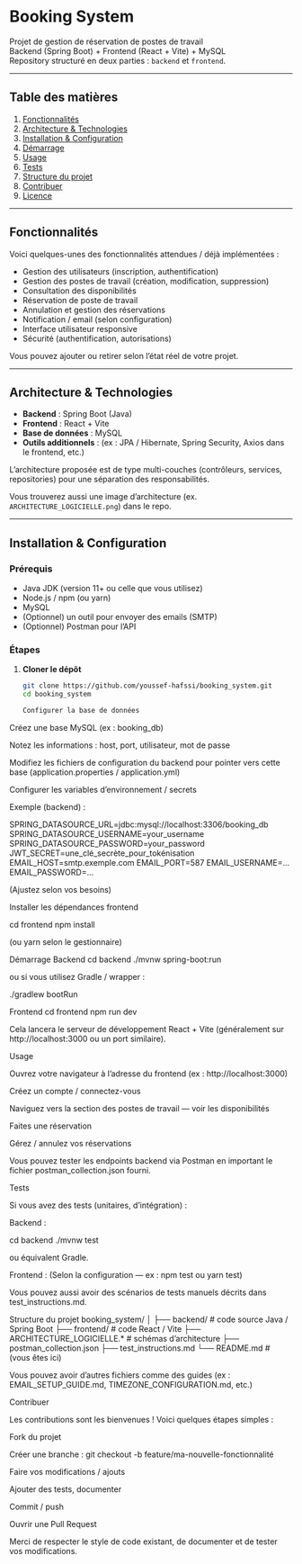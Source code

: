 # Booking System

Projet de gestion de réservation de postes de travail  
Backend (Spring Boot) + Frontend (React + Vite) + MySQL  
Repository structuré en deux parties : `backend` et `frontend`.  

---

## Table des matières

1. [Fonctionnalités](#fonctionnalités)  
2. [Architecture & Technologies](#architecture--technologies)  
3. [Installation & Configuration](#installation--configuration)  
4. [Démarrage](#démarrage)  
5. [Usage](#usage)  
6. [Tests](#tests)  
7. [Structure du projet](#structure-du-projet)  
8. [Contribuer](#contribuer)  
9. [Licence](#licence)  

---

## Fonctionnalités

Voici quelques-unes des fonctionnalités attendues / déjà implémentées :

- Gestion des utilisateurs (inscription, authentification)  
- Gestion des postes de travail (création, modification, suppression)  
- Consultation des disponibilités  
- Réservation de poste de travail  
- Annulation et gestion des réservations  
- Notification / email (selon configuration)  
- Interface utilisateur responsive  
- Sécurité (authentification, autorisations)  

Vous pouvez ajouter ou retirer selon l’état réel de votre projet.

---

## Architecture & Technologies

- **Backend** : Spring Boot (Java)  
- **Frontend** : React + Vite  
- **Base de données** : MySQL  
- **Outils additionnels** : (ex : JPA / Hibernate, Spring Security, Axios dans le frontend, etc.)  

L’architecture proposée est de type multi-couches (contrôleurs, services, repositories) pour une séparation des responsabilités.

Vous trouverez aussi une image d’architecture (ex. `ARCHITECTURE_LOGICIELLE.png`) dans le repo.

---

## Installation & Configuration

### Prérequis

- Java JDK (version 11+ ou celle que vous utilisez)  
- Node.js / npm (ou yarn)  
- MySQL  
- (Optionnel) un outil pour envoyer des emails (SMTP)  
- (Optionnel) Postman pour l’API  

### Étapes

1. **Cloner le dépôt**

   ```bash
   git clone https://github.com/youssef-hafssi/booking_system.git
   cd booking_system

   Configurer la base de données

Créez une base MySQL (ex : booking_db)

Notez les informations : host, port, utilisateur, mot de passe

Modifiez les fichiers de configuration du backend pour pointer vers cette base (application.properties / application.yml)

Configurer les variables d’environnement / secrets

Exemple (backend) :

SPRING_DATASOURCE_URL=jdbc:mysql://localhost:3306/booking_db
SPRING_DATASOURCE_USERNAME=your_username
SPRING_DATASOURCE_PASSWORD=your_password
JWT_SECRET=une_clé_secrète_pour_tokénisation
EMAIL_HOST=smtp.exemple.com
EMAIL_PORT=587
EMAIL_USERNAME=...
EMAIL_PASSWORD=...


(Ajustez selon vos besoins)

Installer les dépendances frontend

cd frontend
npm install


(ou yarn selon le gestionnaire)

Démarrage
Backend
cd backend
./mvnw spring-boot:run


ou si vous utilisez Gradle / wrapper :

./gradlew bootRun

Frontend
cd frontend
npm run dev


Cela lancera le serveur de développement React + Vite (généralement sur http://localhost:3000 ou un port similaire).

Usage

Ouvrez votre navigateur à l’adresse du frontend (ex : http://localhost:3000)

Créez un compte / connectez-vous

Naviguez vers la section des postes de travail — voir les disponibilités

Faites une réservation

Gérez / annulez vos réservations

Vous pouvez tester les endpoints backend via Postman en important le fichier postman_collection.json fourni.

Tests

Si vous avez des tests (unitaires, d’intégration) :

Backend :

cd backend
./mvnw test


ou équivalent Gradle.

Frontend :
(Selon la configuration — ex : npm test ou yarn test)

Vous pouvez aussi avoir des scénarios de tests manuels décrits dans test_instructions.md.

Structure du projet
booking_system/
│
├── backend/             # code source Java / Spring Boot
├── frontend/            # code React / Vite
├── ARCHITECTURE_LOGICIELLE.*   # schémas d’architecture
├── postman_collection.json
├── test_instructions.md
└── README.md            # (vous êtes ici)


Vous pouvez avoir d’autres fichiers comme des guides (ex : EMAIL_SETUP_GUIDE.md, TIMEZONE_CONFIGURATION.md, etc.)

Contribuer

Les contributions sont les bienvenues ! Voici quelques étapes simples :

Fork du projet

Créer une branche : git checkout -b feature/ma-nouvelle-fonctionnalité

Faire vos modifications / ajouts

Ajouter des tests, documenter

Commit / push

Ouvrir une Pull Request

Merci de respecter le style de code existant, de documenter et de tester vos modifications.
